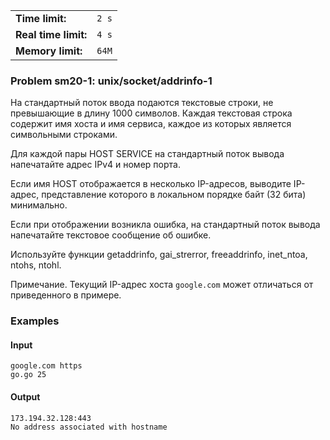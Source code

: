 |                      |       |
|----------------------|-------|
| **Time limit:**      | `2 s` |
| **Real time limit:** | `4 s` |
| **Memory limit:**    | `64M` |


### Problem sm20-1: unix/socket/addrinfo-1

На стандартный поток ввода подаются текстовые строки, не
превышающие в длину 1000 символов. Каждая текстовая строка
содержит имя хоста и имя сервиса, каждое из которых является
символьными строками.

Для каждой пары HOST SERVICE на стандартный поток вывода
напечатайте адрес IPv4 и номер порта.

Если имя HOST отображается в несколько IP-адресов, выводите IP-
адрес, представление которого в локальном порядке байт (32 бита)
минимально.

Если при отображении возникла ошибка, на стандартный поток вывода
напечатайте текстовое сообщение об ошибке.

Используйте функции getaddrinfo, gai_strerror, freeaddrinfo,
inet_ntoa, ntohs, ntohl.

Примечание. Текущий IP-адрес хоста `google.com` может отличаться
от приведенного в примере.

### Examples

#### Input

    
    
    google.com https
    go.go 25

#### Output

    
    
    173.194.32.128:443
    No address associated with hostname

